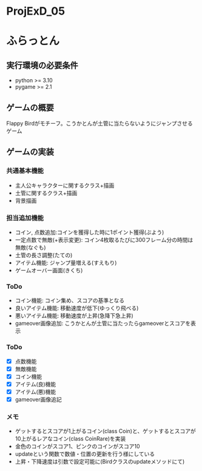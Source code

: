 # ProjExD_05

# ふらっとん
## 実行環境の必要条件
* python >= 3.10
* pygame >= 2.1

## ゲームの概要
Flappy Birdがモチーフ。こうかとんが土管に当たらないようにジャンプさせるゲーム

## ゲームの実装
### 共通基本機能
* 主人公キャラクターに関するクラス+描画
* 土管に関するクラス+描画
* 背景描画
  
### 担当追加機能
* コイン, 点数追加:コインを獲得した時に1ポイント獲得(ぶよう)
* 一定点数で無敵(+表示変更): コイン4枚取るたびに300フレーム分の時間は無敵(なぐも)
* 土管の長さ調整(たての)
* アイテム機能: ジャンプ量増える(すえもり)
* ゲームオーバー画面(きくち)
  
### ToDo
* コイン機能: コイン集め、スコアの基準となる
* 良いアイテム機能: 移動速度が低下(ゆっくり飛べる)
* 悪いアイテム機能: 移動速度が上昇(急降下急上昇)
* gameover画像追加: こうかとんが土管に当たったらgameoverとスコアを表示

### ToDo
- [X] 点数機能
- [X] 無敵機能
- [X] コイン機能
- [X] アイテム(良)機能
- [X] アイテム(悪)機能
- [X] gameover画像追記

### メモ
* ゲットするとスコアが1上がるコイン(class Coin)と、ゲットするとスコアが10上がるレアなコイン(class CoinRare)を実装
* 金色のコインがスコア1、ピンクのコインがスコア10
* updateという関数で数値・位置の更新を行う様にしている
* 上昇・下降速度は引数で設定可能に(Birdクラスのupdateメソッドにて)
